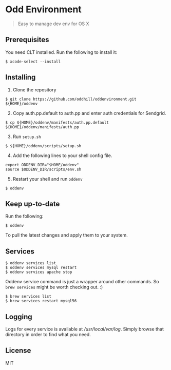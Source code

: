 # Odd Environment
> Easy to manage dev env for OS X

## Prerequisites
You need CLT installed.
Run the following to install it:
```shell
$ xcode-select --install
```

## Installing
1. Clone the repository
  ```shell
  $ git clone https://github.com/oddhill/oddenvironment.git ${HOME}/oddenv
  ```

2. Copy auth.pp.default to auth.pp and enter auth credentials for Sendgrid.
  ```shell
  $ cp ${HOME}/oddenv/manifests/auth.pp.default ${HOME}/oddenv/manifests/auth.pp
  ```

3. Run `setup.sh`
  ```shell
  $ ${HOME}/oddenv/scripts/setup.sh
  ```

4. Add the following lines to your shell config file.
  ```shell
  export ODDENV_DIR="$HOME/oddenv"
  source $ODDENV_DIR/scripts/env.sh
  ```

5. Restart your shell and run `oddenv`
  ```shell
  $ oddenv
  ```

## Keep up-to-date
Run the following:
```shell
$ oddenv
```
To pull the latest changes and apply them to your system.

## Services

```shell
$ oddenv services list
$ oddenv services mysql restart
$ oddenv services apache stop
```
Oddenv service command is just a wrapper around other commands.
So `brew services` might be worth checking out. :)

```shell
$ brew services list
$ brew services restart mysql56
```

## Logging

Logs for every service is available at */usr/local/var/log*. Simply browse that directory in order to find what you need.

## License
MIT
